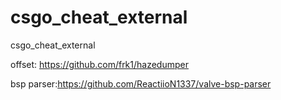 # csgo_cheat_external
csgo_cheat_external


offset: https://github.com/frk1/hazedumper


bsp parser:https://github.com/ReactiioN1337/valve-bsp-parser
